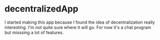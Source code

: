 # decentralizedApp

I started making this app because I found the idea of decentralization really interesting. I'm not quite sure where it will go. For now it's a chat program but misssing a lot of features.
